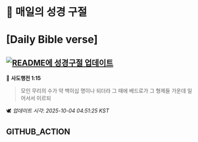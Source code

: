 # 🙏 매일의 성경 구절
# [Daily Bible verse]
## [![README에 성경구절 업데이트](https://github.com/DONGSUKA/first_test/actions/workflows/update-readme-bible.yml/badge.svg)](https://github.com/DONGSUKA/first_test/actions/workflows/update-readme-bible.yml)
<!-- START_BIBLE_VERSE -->
📖 **사도행전 1:15**
> 모인 무리의 수가 약 백이십 명이나 되더라 그 때에 베드로가 그 형제들 가운데 일어서서 이르되

🕊️ _업데이트 시각: 2025-10-04 04:51:25 KST_
  <!-- END_BIBLE_VERSE -->
## GITHUB_ACTION
